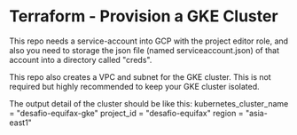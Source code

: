 # Terraform - Provision a GKE Cluster

This repo needs a service-account into GCP with the project editor role, and also you need to storage the json file (named serviceaccount.json) of that account into a directory called "creds".

This repo also creates a VPC and subnet for the GKE cluster. This is not
required but highly recommended to keep your GKE cluster isolated.

The output detail of the cluster should be like this:
kubernetes_cluster_name = "desafio-equifax-gke"
project_id = "desafio-equifax"
region = "asia-east1" 
